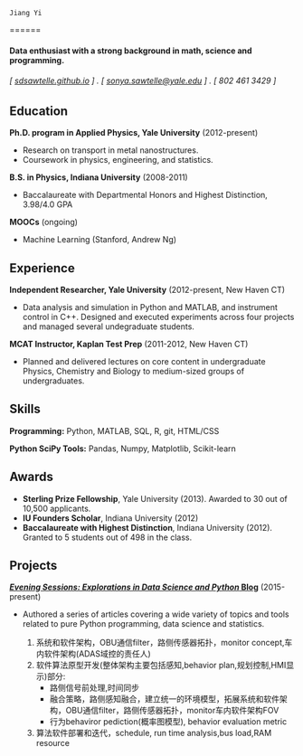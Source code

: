 	Jiang Yi
======

#### Data enthusiast with a strong background in math, science and programming. 
###### [ [sdsawtelle.github.io](http://sdsawtelle.github.io) ] . [ sonya.sawtelle@yale.edu ] . [ 802 461 3429 ]


Education
---------
**Ph.D. program in Applied Physics, Yale University** (2012-present)

- Research on transport in metal nanostructures. 
- Coursework in physics, engineering, and statistics.

**B.S. in Physics, Indiana University** (2008-2011)

- Baccalaureate with Departmental Honors and Highest Distinction, 3.98/4.0 GPA

**MOOCs** (ongoing)

- Machine Learning (Stanford, Andrew Ng)

Experience
---------
**Independent Researcher, Yale University** (2012-present, New Haven CT)

- Data analysis and simulation in Python and MATLAB, and instrument control in C++. Designed and executed experiments across four projects and managed several undegraduate students.

**MCAT Instructor, Kaplan Test Prep** (2011-2012, New Haven CT)

- Planned and delivered lectures on core content in undergraduate Physics, Chemistry and Biology to medium-sized groups of undergraduates.

Skills
------
**Programming:** Python, MATLAB, SQL, R, git, HTML/CSS

**Python SciPy Tools:** Pandas, Numpy, Matplotlib, Scikit-learn

Awards
------
- **Sterling Prize Fellowship**, Yale University (2013). Awarded to 30 out of 10,500 applicants.
- **IU Founders Scholar**, Indiana University (2012)
- **Baccalaureate with Highest Distinction**, Indiana University (2012). Granted to 5 students out of 498 in the class.

Projects
--------
**[*Evening Sessions: Explorations in Data Science and Python* Blog](http://sdsawtelle.github.io/blog/output/index.html)** (2015-present)

- Authored a series of articles covering a wide variety of topics and tools related to pure Python programming, data science and statistics.  
    
    

	1. 系统和软件架构，OBU通信filter，路侧传感器拓扑，monitor concept,车内软件架构(ADAS域控的责任人)
    1. 软件算法原型开发(整体架构主要包括感知,behavior plan,规划控制,HMI显示)部分:
       - 路侧信号前处理,时间同步
       - 融合策略，路侧感知融合，建立统一的环境模型，拓展系统和软件架构，OBU通信filter，路侧传感器拓扑，monitor车内软件架构FOV
       - 行为behaviror pediction(概率图模型), behavior evaluation metric
    2. 算法软件部署和迭代，schedule, run time analysis,bus load,RAM resource